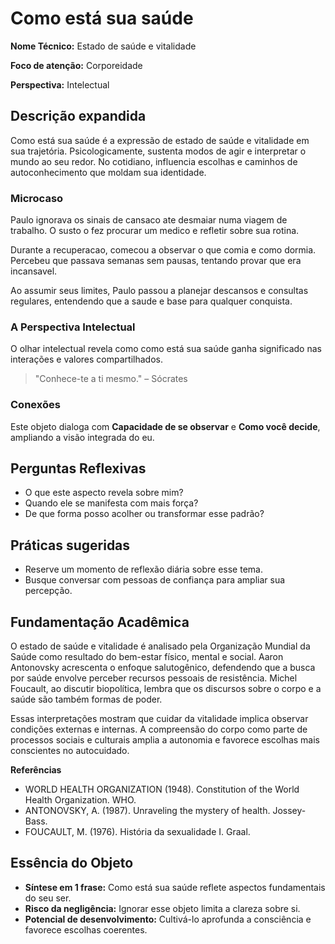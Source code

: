 # Como está sua saúde

**Nome Técnico:** Estado de saúde e vitalidade

**Foco de atenção:** Corporeidade

**Perspectiva:** Intelectual

## Descrição expandida
Como está sua saúde é a expressão de estado de saúde e vitalidade em sua trajetória.
Psicologicamente, sustenta modos de agir e interpretar o mundo ao seu redor.
No cotidiano, influencia escolhas e caminhos de autoconhecimento que moldam sua identidade.
### Microcaso
Paulo ignorava os sinais de cansaco ate desmaiar numa viagem de trabalho. O susto o fez procurar um medico e refletir sobre sua rotina.

Durante a recuperacao, comecou a observar o que comia e como dormia. Percebeu que passava semanas sem pausas, tentando provar que era incansavel.

Ao assumir seus limites, Paulo passou a planejar descansos e consultas regulares, entendendo que a saude e base para qualquer conquista.

### A Perspectiva Intelectual
O olhar intelectual revela como como está sua saúde ganha significado nas interações e valores compartilhados.
> "Conhece-te a ti mesmo." – Sócrates
### Conexões
Este objeto dialoga com **Capacidade de se observar** e **Como você decide**, ampliando a visão integrada do eu.

## Perguntas Reflexivas
- O que este aspecto revela sobre mim?
- Quando ele se manifesta com mais força?
- De que forma posso acolher ou transformar esse padrão?

## Práticas sugeridas
- Reserve um momento de reflexão diária sobre esse tema.
- Busque conversar com pessoas de confiança para ampliar sua percepção.

## Fundamentação Acadêmica

O estado de saúde e vitalidade é analisado pela Organização Mundial da Saúde como resultado do bem-estar físico, mental e social. Aaron Antonovsky acrescenta o enfoque salutogênico, defendendo que a busca por saúde envolve perceber recursos pessoais de resistência. Michel Foucault, ao discutir biopolítica, lembra que os discursos sobre o corpo e a saúde são também formas de poder.

Essas interpretações mostram que cuidar da vitalidade implica observar condições externas e internas. A compreensão do corpo como parte de processos sociais e culturais amplia a autonomia e favorece escolhas mais conscientes no autocuidado.

**Referências**
- WORLD HEALTH ORGANIZATION (1948). Constitution of the World Health Organization. WHO.
- ANTONOVSKY, A. (1987). Unraveling the mystery of health. Jossey-Bass.
- FOUCAULT, M. (1976). História da sexualidade I. Graal.

## Essência do Objeto
- **Síntese em 1 frase:** Como está sua saúde reflete aspectos fundamentais do seu ser.
- **Risco da negligência:** Ignorar esse objeto limita a clareza sobre si.
- **Potencial de desenvolvimento:** Cultivá-lo aprofunda a consciência e favorece escolhas coerentes.
